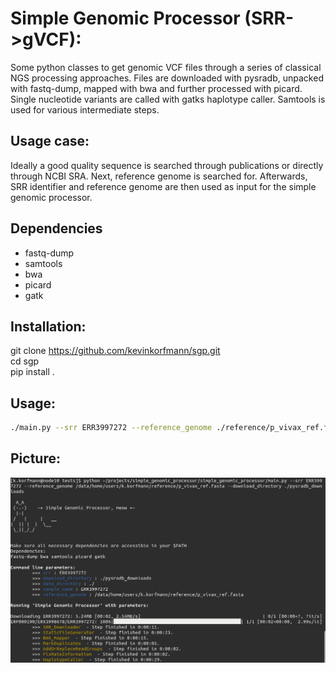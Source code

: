 # Simple Genomic Processor (SRR->gVCF): 
Some python classes to get genomic VCF files through a series of classical NGS processing approaches. Files are downloaded with pysradb, unpacked with fastq-dump, mapped with bwa and further processed with picard. Single nucleotide variants are called with gatks haplotype caller. Samtools is used for various intermediate steps.

## Usage case:
Ideally a good quality sequence is searched through publications or directly through NCBI SRA. Next, reference genome is searched for. Afterwards, SRR identifier and reference genome are then used as input for the simple genomic processor.

## Dependencies
- fastq-dump          
- samtools   
- bwa    
- picard   
- gatk   

## Installation:

git clone https://github.com/kevinkorfmann/sgp.git    
cd sgp     
pip install .     

## Usage:

```bash
./main.py --srr ERR3997272 --reference_genome ./reference/p_vivax_ref.fasta --download_directory ./pysradb_downloads
```

## Picture:

![](sgp.png)
